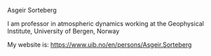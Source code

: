 Asgeir Sorteberg

I am professor in atmospheric dynamics working at the Geophysical Institute, University of Bergen, Norway

My website is: https://www.uib.no/en/persons/Asgeir.Sorteberg


<!---
AsgeirSorteberg/AsgeirSorteberg is a ✨ special ✨ repository because its `README.md` (this file) appears on your GitHub profile.
You can click the Preview link to take a look at your changes.
--->
